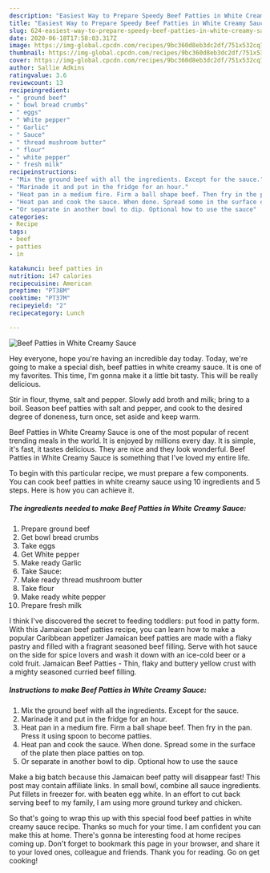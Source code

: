 ```yaml
---
description: "Easiest Way to Prepare Speedy Beef Patties in White Creamy Sauce"
title: "Easiest Way to Prepare Speedy Beef Patties in White Creamy Sauce"
slug: 624-easiest-way-to-prepare-speedy-beef-patties-in-white-creamy-sauce
date: 2020-06-18T17:58:03.317Z
image: https://img-global.cpcdn.com/recipes/9bc360d8eb3dc2df/751x532cq70/beef-patties-in-white-creamy-sauce-recipe-main-photo.jpg
thumbnail: https://img-global.cpcdn.com/recipes/9bc360d8eb3dc2df/751x532cq70/beef-patties-in-white-creamy-sauce-recipe-main-photo.jpg
cover: https://img-global.cpcdn.com/recipes/9bc360d8eb3dc2df/751x532cq70/beef-patties-in-white-creamy-sauce-recipe-main-photo.jpg
author: Sallie Adkins
ratingvalue: 3.6
reviewcount: 13
recipeingredient:
- " ground beef"
- " bowl bread crumbs"
- " eggs"
- " White pepper"
- " Garlic"
- " Sauce"
- " thread mushroom butter"
- " flour"
- " white pepper"
- " fresh milk"
recipeinstructions:
- "Mix the ground beef with all the ingredients. Except for the sauce."
- "Marinade it and put in the fridge for an hour."
- "Heat pan in a medium fire. Firm a ball shape beef. Then fry in the pan. Press it using spoon to become patties."
- "Heat pan and cook the sauce. When done. Spread some in the surface of the plate then place patties on top."
- "Or separate in another bowl to dip. Optional how to use the sauce"
categories:
- Recipe
tags:
- beef
- patties
- in

katakunci: beef patties in 
nutrition: 147 calories
recipecuisine: American
preptime: "PT38M"
cooktime: "PT37M"
recipeyield: "2"
recipecategory: Lunch

---
```



![Beef Patties in White Creamy Sauce](https://img-global.cpcdn.com/recipes/9bc360d8eb3dc2df/751x532cq70/beef-patties-in-white-creamy-sauce-recipe-main-photo.jpg)

Hey everyone, hope you're having an incredible day today. Today, we're going to make a special dish, beef patties in white creamy sauce. It is one of my favorites. This time, I'm gonna make it a little bit tasty. This will be really delicious.

Stir in flour, thyme, salt and pepper. Slowly add broth and milk; bring to a boil. Season beef patties with salt and pepper, and cook to the desired degree of doneness, turn once, set aside and keep warm.

Beef Patties in White Creamy Sauce is one of the most popular of recent trending meals in the world. It is enjoyed by millions every day. It is simple, it's fast, it tastes delicious. They are nice and they look wonderful. Beef Patties in White Creamy Sauce is something that I've loved my entire life.


To begin with this particular recipe, we must prepare a few components. You can cook beef patties in white creamy sauce using 10 ingredients and 5 steps. Here is how you can achieve it.

<!--inarticleads1-->

##### The ingredients needed to make Beef Patties in White Creamy Sauce:

1. Prepare  ground beef
1. Get  bowl bread crumbs
1. Take  eggs
1. Get  White pepper
1. Make ready  Garlic
1. Take  Sauce:
1. Make ready  thread mushroom butter
1. Take  flour
1. Make ready  white pepper
1. Prepare  fresh milk


I think I&#39;ve discovered the secret to feeding toddlers: put food in patty form. With this Jamaican beef patties recipe, you can learn how to make a popular Caribbean appetizer Jamaican beef patties are made with a flaky pastry and filled with a fragrant seasoned beef filling. Serve with hot sauce on the side for spice lovers and wash it down with an ice-cold beer or a cold fruit. Jamaican Beef Patties - Thin, flaky and buttery yellow crust with a mighty seasoned curried beef filling. 

<!--inarticleads2-->

##### Instructions to make Beef Patties in White Creamy Sauce:

1. Mix the ground beef with all the ingredients. Except for the sauce.
1. Marinade it and put in the fridge for an hour.
1. Heat pan in a medium fire. Firm a ball shape beef. Then fry in the pan. Press it using spoon to become patties.
1. Heat pan and cook the sauce. When done. Spread some in the surface of the plate then place patties on top.
1. Or separate in another bowl to dip. Optional how to use the sauce


Make a big batch because this Jamaican beef patty will disappear fast! This post may contain affiliate links. In small bowl, combine all sauce ingredients. Put fillets in freezer for. with beaten egg white. In an effort to cut back serving beef to my family, I am using more ground turkey and chicken. 

So that's going to wrap this up with this special food beef patties in white creamy sauce recipe. Thanks so much for your time. I am confident you can make this at home. There's gonna be interesting food at home recipes coming up. Don't forget to bookmark this page in your browser, and share it to your loved ones, colleague and friends. Thank you for reading. Go on get cooking!
